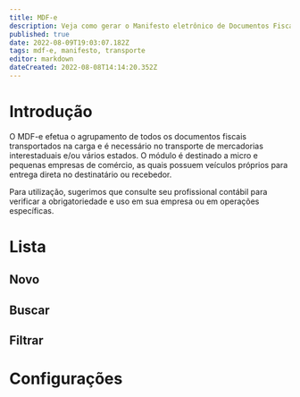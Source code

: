 ```yaml
---
title: MDF-e
description: Veja como gerar o Manifesto eletrônico de Documentos Fiscais no Gweb
published: true
date: 2022-08-09T19:03:07.182Z
tags: mdf-e, manifesto, transporte
editor: markdown
dateCreated: 2022-08-08T14:14:20.352Z
---
```


# Introdução

O MDF-e efetua o agrupamento de todos os documentos fiscais transportados na carga e é necessário no transporte de mercadorias interestaduais e/ou vários estados.
O módulo é destinado a micro e pequenas empresas de comércio, as quais possuem veículos próprios para entrega direta no destinatário ou recebedor.

Para utilização, sugerimos que consulte seu profissional contábil para verificar a obrigatoriedade e uso em sua empresa ou em operações específicas.

# Lista

## Novo

## Buscar

## Filtrar


# Configurações

